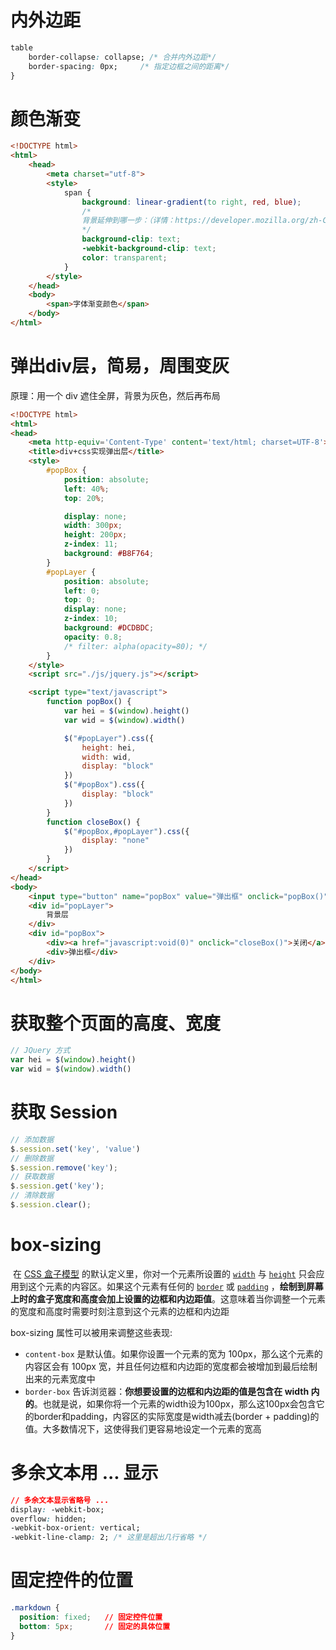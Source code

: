 # 内外边距

```css
table 
    border-collapse: collapse; /* 合并内外边距*/
    border-spacing: 0px;     /* 指定边框之间的距离*/
}
```



# 颜色渐变

```html
<!DOCTYPE html>
<html>
    <head>
        <meta charset="utf-8">
        <style>
            span {
                background: linear-gradient(to right, red, blue);
                /*
                背景延伸到哪一步：（详情：https://developer.mozilla.org/zh-CN/docs/Web/CSS/background-clip）
                */
                background-clip: text;
                -webkit-background-clip: text;
                color: transparent;
            }
        </style>
    </head>
    <body>
        <span>字体渐变颜色</span>
    </body>
</html>
```



# 弹出div层，简易，周围变灰

原理：用一个 div 遮住全屏，背景为灰色，然后再布局

```html
<!DOCTYPE html>
<html>
<head>
    <meta http-equiv='Content-Type' content='text/html; charset=UTF-8'>
    <title>div+css实现弹出层</title>
    <style>
        #popBox {
            position: absolute;
            left: 40%;
            top: 20%;

            display: none;
            width: 300px;
            height: 200px;
            z-index: 11;
            background: #B8F764;
        }
        #popLayer {
            position: absolute;
            left: 0;
            top: 0;
            display: none;
            z-index: 10;
            background: #DCDBDC;
            opacity: 0.8;
            /* filter: alpha(opacity=80); */
        }
    </style>
    <script src="./js/jquery.js"></script>

    <script type="text/javascript">
        function popBox() {
            var hei = $(window).height()
            var wid = $(window).width()

            $("#popLayer").css({
                height: hei,
                width: wid,
                display: "block"
            })
            $("#popBox").css({
                display: "block"
            })
        }
        function closeBox() {
            $("#popBox,#popLayer").css({
                display: "none"
            })
        }
    </script>
</head>
<body>
    <input type="button" name="popBox" value="弹出框" onclick="popBox()" />
    <div id="popLayer">
        背景层
    </div>
    <div id="popBox">
        <div><a href="javascript:void(0)" onclick="closeBox()">关闭</a></div>
        <div>弹出框</div>
    </div>
</body>
</html>
```



# 获取整个页面的高度、宽度

```javascript
// JQuery 方式
var hei = $(window).height()
var wid = $(window).width()
```



# 获取 Session

```javascript
// 添加数据
$.session.set('key', 'value')
// 删除数据
$.session.remove('key');
// 获取数据
$.session.get('key');
// 清除数据
$.session.clear();
```



# box-sizing

​	在 [CSS 盒子模型](https://developer.mozilla.org/en-US/docs/CSS/Box_model) 的默认定义里，你对一个元素所设置的 [`width`](https://developer.mozilla.org/zh-CN/docs/Web/CSS/width) 与 [`height`](https://developer.mozilla.org/zh-CN/docs/Web/CSS/height) 只会应用到这个元素的内容区。如果这个元素有任何的 [`border`](https://developer.mozilla.org/zh-CN/docs/Web/CSS/border) 或 [`padding`](https://developer.mozilla.org/zh-CN/docs/Web/CSS/padding) ，**绘制到屏幕上时的盒子宽度和高度会加上设置的边框和内边距值**。这意味着当你调整一个元素的宽度和高度时需要时刻注意到这个元素的边框和内边距



box-sizing 属性可以被用来调整这些表现:

- `content-box` 是默认值。如果你设置一个元素的宽为 100px，那么这个元素的内容区会有 100px 宽，并且任何边框和内边距的宽度都会被增加到最后绘制出来的元素宽度中
- `border-box` 告诉浏览器：**你想要设置的边框和内边距的值是包含在 width 内的**。也就是说，如果你将一个元素的width设为100px，那么这100px会包含它的border和padding，内容区的实际宽度是width减去(border + padding)的值。大多数情况下，这使得我们更容易地设定一个元素的宽高



# 多余文本用 ... 显示

```css
// 多余文本显示省略号 ...
display: -webkit-box;
overflow: hidden;
-webkit-box-orient: vertical;
-webkit-line-clamp: 2; /* 这里是超出几行省略 */
```



# 固定控件的位置

```css
.markdown {
  position: fixed;   // 固定控件位置
  bottom: 5px;       // 固定的具体位置
}
```

























